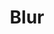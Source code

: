 ---
title: "Blur"
summary: "Alternative Rock band from London . Blur formed in 1989 as in Colchester, composed of , , , and . Blur's early releases were considered indie or alternative rock, heavily influenced by the danceable rhythms of \"baggy\" bands like The Stone Roses and noisepop bands like , with strains of weirder ideas running throughout, like Syd Barrett . By 1992, the group was keen on reinventing themselves with a newer, smarter sound and sense of purpose, eschewing the sounds that were coming out of the U.S. specifically, and returning to a retro spectrum of British rock and pop music: British Invasion groups, Mod groups, Psychedelic Rock, even nostalgic music from World War II. They released their second album, \"Modern Life Is Rubbish\", in 1993, to moderate success and began attracting attention for their stubborn determination to lead Britain out of the miasma that was the grunge years. Building on the qualified success of \"Modern Life Is Rubbish\" and its accompanying singles, and aided by groups like , Blur rolled out the carpet for the Britpop cultural movement that would all but engulf the UK for two years, releasing in 1994 what was essentially seen by the general public as the Britpop flagship album, \"Parklife\". Everything changed culturally, and Blur was riding the crest of that cultural wave. Following rapidly on the heels of the tipping point that was \"Parklife\", the group's 1995 album \"The Great Escape\" was a vividly nervy and somewhat cartoonish version of the same formula. It left the group with a hangover that it determined it could only cure by taking several steps back from the Britpop sound and culture. The group re-embraced America, digging into influences like Pavement, Dinosaur Jr., The Pixies. By the time Blur's fifth studio album, \"Blur\", came out in 1997, the group had all but severed ties from Britpop and were returning to the same noisy, art rock experimentalism that was a hallmark of their pre-Blur early days in the late 1980s as a indie artrock group , only this time the music informed by a broader range of influences. Subsequent albums \"13\" and \"Think Tank\" further increased the group's distance from Britpop, eventually encompassing a great diversity of sounds and influences from all over the globe. On February 19, 2015, Blur made a surprise announcement that they'd finished a new album, \"The Magic Whip\", to be made available to the public on April 25, 2015, and also released a new song, \"Go Out\". Noteworthy live & session members: : lead vocalist with backing choirs since 1997 : guitarist; replaced Coxon for 2003–04 tour When marked as a copyright holder, use ."
image: "blur.jpg"
apple_music_artist_url: "https://music.apple.com/gb/artist/blur/528564"
---
